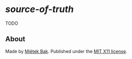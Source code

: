 _source-of-truth_
=================

TODO


About
-----

Made by [Miëtek Bak](https://mietek.io/).  Published under the [MIT X11 license](LICENSE.md).

